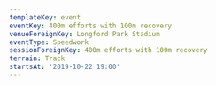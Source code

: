 ```yaml
---
templateKey: event
eventKey: 400m efforts with 100m recovery
venueForeignKey: Longford Park Stadium
eventType: Speedwork
sessionForeignKey: 400m efforts with 100m recovery
terrain: Track
startsAt: '2019-10-22 19:00'
---
```

